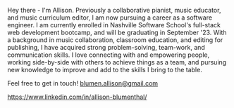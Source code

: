 Hey there - I'm Allison. Previously a collaborative pianist, music educator, and music curriculum editor, I am now pursuing a career as a software engineer. I am currently enrolled in Nashville Software School's full-stack web development bootcamp, and will be graduating in September '23. With a background in music collaboration, classroom education, and editing for publishing, I have acquired strong problem-solving, team-work, and communication skills. I love connecting with and empowering people, working side-by-side with others to achieve things as a team, and pursuing new knowledge to improve and add to the skills I bring to the table.

Feel free to get in touch! blumen.allison@gmail.com

https://www.linkedin.com/in/allison-blumenthal/

<!---
allison-blumenthal/allison-blumenthal is a ✨ special ✨ repository because its `README.md` (this file) appears on your GitHub profile.
You can click the Preview link to take a look at your changes.
--->
